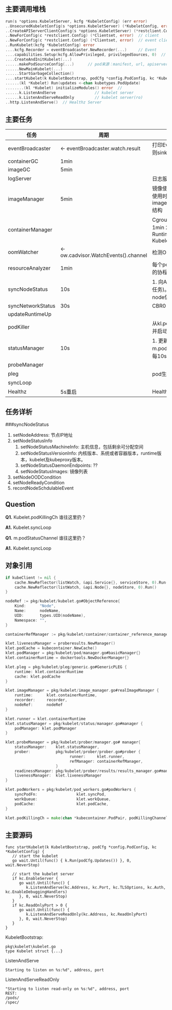 ## 主要调用堆栈

```go
run(s *options.KubeletServer, kcfg *KubeletConfig) (err error)
..UnsecuredKubeletConfig(s *options.KubeletServer) (*KubeletConfig, error)
..CreateAPIServerClientConfig(s *options.KubeletServer) (*restclient.Config, error) // client??
..NewForConfig(c *restclient.Config) (*Clientset, error)  // client
..NewForConfig(c *restclient.Config) (*Clientset, error)  // event client
..RunKubelet(kcfg *KubeletConfig) error
....kcfg.Recorder = eventBroadcaster.NewRecorder(...)     // Event
....capabilities.Setup(kcfg.AllowPrivileged, privilegedSources, 0)  // capabilities
....CreateAndInitKubelet(...)
......makePodSourceConfig(...)      // pod来源：manifest, url, apiserver
......NewMainKubelet(...)
......StartGarbageCollection()
....startKubelet(k KubeletBootstrap, podCfg *config.PodConfig, kc *KubeletConfig)
......(kl *Kubelet) Run(updates <-chan kubetypes.PodUpdate)
........(kl *Kubelet) initializeModules() error  // 
......k.ListenAndServe                 // kubelet server
......k.ListenAndServeReadOnly         // kubelet server(ro)
..http.ListenAndServe()  // Healthz Server
```

## 主要任务

| 任务                | 周期                                   | 说明                                       |
| ----------------- | ------------------------------------ | ---------------------------------------- |
| eventBroadcaster  | <- eventBroadcaster.watch.result     | 打印Event，若EventClient不空则sink到Event        |
| containerGC       | 1min                                 |                                          |
| imageGC           | 5min                                 |                                          |
| logServer         |                                      | 日志服务器：/logs/                             |
| imageManager      | 5min                                 | 镜像使用情况（发现时间，最近使用时间，大小），保存在imageManager.imageRecords结构 |
| containerManager  |                                      | Cgroup。1. ensureState, 1min 2. 更新RuntimeCgroupsName, KubeletCgroupsName, 5min |
| oomWatcher        | <- ow.cadvisor.WatchEvents().channel | 检测OOM Event                              |
| resourceAnalyzer  | 1min                                 | 每个pod启动收集Volume信息的协程                     |
| syncNodeStatus    | 10s                                  | 1. 向APIServer注册node(一次任务)。2. 向APIServer更新node信息 |
| syncNetworkStatus | 30s                                  | CBR0                                     |
| updateRuntimeUp   |                                      |                                          |
| podKiller         |                                      | 从kl.podKillingCh中读取pod，并启动协程杀之           |
| statusManager     | 10s                                  | 1. 更新来自m.podStatusChannel的pod 2. 每10s syncBatch() |
| probeManager      |                                      |                                          |
| pleg              |                                      | pod生存周期事件。                               |
| syncLoop          |                                      |                                          |
| Healthz           | 5s重启                                 | Health server: /healthz                  |

## 任务详析

###syncNodeStatus

1. setNodeAddress: 节点IP地址
2. setNodeStatusInfo
   1. setNodeStatusMachineInfo: 主机信息，包括剩余可分配空间
   2. setNodeStatusVersionInfo: 内核版本、系统或者容器版本，runtime版本，kubelet及kubeproxy版本。
   3. setNodeStatusDaemonEndpoints:  ??
   4. setNodeStatusImages: 镜像列表
3. setNodeOODCondition
4. setNodeReadyCondition
5. recordNodeSchdulableEvent


## Question

**Q1.** Kubelet.podKillingCh 谁往这里扔？

**A1.** Kubelet.syncLoop



**Q1.** m.podStatusChannel 谁往这里扔？

**A1.** Kubelet.syncLoop



## 对象引用

```go
if kubeClient != nil {
    cache.NewReflector(listWatch, &api.Service{}, serviceStore, 0).Run()
    cache.NewReflector(listWatch, &api.Node{}, nodeStore, 0).Run()
}

nodeRef := pkg/kubelet/kubelet.go#ObjectReference{
    Kind:      "Node",
    Name:      nodeName,
    UID:       types.UID(nodeName),
    Namespace: "",
}

containerRefManager := pkg/kubelet/container/container_reference_manager.go#RefManager{}

klet.livenessManager = proberesults.NewManager()
klet.podCache = kubecontainer.NewCache()
klet.podManager = pkg/kubelet/pod/manager.go#basicManager{}
klet.containerRuntime = dockertools.NewDockerManager{}

klet.pleg = pkg/kubelet/pleg/generic.go#GenericPLEG {
    runtime: klet.containerRuntime
    cache: klet.podCache
}

klet.imageManager = pkg/kubelet/image_manager.go#realImageManager {
    runtime:      klet.containerRuntime,
    recorder:     recorder,
    nodeRef:      nodeRef
}

klet.runner = klet.containerRuntime
klet.statusManager = pkg/kubelet/status/manager.go#manager {
    podManager: klet.podManager
}

klet.probeManager = pkg/kubelet/prober/manager.go# manager{
    statusManager:    klet.statusManager,
    prober:           pkg/kubelet/prober/prober.go#prober {
                            runner:     klet.runner,
                            refManager: containerRefManager,
                      }
    readinessManager: pkg/kubelet/prober/results/results_manager.go#manager{},
    livenessManager:  klet.livenessManager
}

klet.podWorkers = pkg/kubelet/pod_workers.go#podWorkers {
    syncPodFn:                 klet.syncPod,
    workQueue:                 klet.workQueue,
    podCache:                  klet.podCache,
}

klet.podKillingCh = make(chan *kubecontainer.PodPair, podKillingChannelCapacity)
```






## 主要源码


```
func startKubelet(k KubeletBootstrap, podCfg *config.PodConfig, kc *KubeletConfig) {
   // start the kubelet
   go wait.Until(func() { k.Run(podCfg.Updates()) }, 0, wait.NeverStop)

   // start the kubelet server
   if kc.EnableServer {
      go wait.Until(func() {
         k.ListenAndServe(kc.Address, kc.Port, kc.TLSOptions, kc.Auth, kc.EnableDebuggingHandlers)
      }, 0, wait.NeverStop)
   }
   if kc.ReadOnlyPort > 0 {
      go wait.Until(func() {
         k.ListenAndServeReadOnly(kc.Address, kc.ReadOnlyPort)
      }, 0, wait.NeverStop)
   }
}
```

KubeletBootstrap:
```
pkg\kubelet\kubelet.go
type Kubelet struct {...}
```

ListenAndServe
```
Starting to listen on %s:%d", address, port
```

ListenAndServeReadOnly
```
"Starting to listen read-only on %s:%d", address, port
REST:
/pods/
/spec/
```
